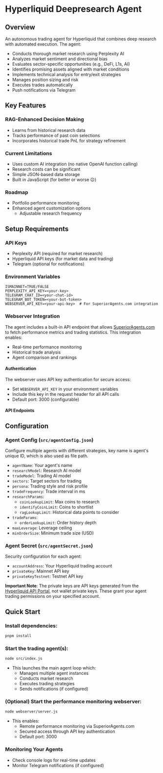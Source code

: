 # Hyperliquid Deepresearch Agent

## Overview

An autonomous trading agent for Hyperliquid that combines deep research with automated execution. The agent:

- Conducts thorough market research using Perplexity AI
- Analyzes market sentiment and directional bias
- Evaluates sector-specific opportunities (e.g., DeFi, L1s, AI)
- Identifies promising assets aligned with market conditions
- Implements technical analysis for entry/exit strategies
- Manages position sizing and risk
- Executes trades automatically
- Push notifications via Telegram

## Key Features

### RAG-Enhanced Decision Making

- Learns from historical research data
- Tracks performance of past coin selections
- Incorporates historical trade PnL for strategy refinement

### Current Limitations

- Uses custom AI integration (no native OpenAI function calling)
- Research costs can be significant
- Simple JSON-based data storage
- Built in JavaScript (for better or worse 😉)

### Roadmap

- Portfolio performance monitoring
- Enhanced agent customization options
  - Adjustable research frequency

## Setup Requirements

### API Keys

- Perplexity API (required for market research)
- Hyperliquid API keys (for market data and trading)
- Telegram (optional for notifications)

### Environment Variables

```env
ISMAINNET=TRUE/FALSE
PERPLEXITY_API_KEY=<your-key>
TELEGRAM_CHAT_ID=<your-chat-id>
TELEGRAM_BOT_TOKEN=<your-bot-token>
WEBSERVER_API_KEY=<your-api-key>  # For SuperiorAgents.com integration
```

### Webserver Integration

The agent includes a built-in API endpoint that allows [SuperiorAgents.com](https://superioragents.com/) to fetch performance metrics and trading statistics. This integration enables:

- Real-time performance monitoring
- Historical trade analysis
- Agent comparison and rankings

#### Authentication

The webserver uses API key authentication for secure access:

- Set `WEBSERVER_API_KEY` in your environment variables
- Include this key in the request header for all API calls
- Default port: 3000 (configurable)

#### API Endpoints

## Configuration

### Agent Config (`src/agentConfig.json`)

Configure multiple agents with different strategies, key name is agent's unique ID, which is also used as file path.

- `agentName`: Your agent's name
- `researchModel`: Research AI model
- `tradeModel`: Trading AI model
- `sectors`: Target sectors for trading
- `persona`: Trading style and risk profile
- `tradeFrequency`: Trade interval in ms
- `researchParams`:
  - `coinLookupLimit`: Max coins to research
  - `identifyCoinLimit`: Coins to shortlist
  - `ragLookupLimit`: Historical data points to consider
- `tradeParams`:
  - `orderLookupLimit`: Order history depth
- `maxLeverage`: Leverage ceiling
- `minOrderSize`: Minimum trade size (USD)

### Agent Secret (`src/agentSecret.json`)

Security configuration for each agent:

- `accountAddress`: Your Hyperliquid trading account
- `privateKey`: Mainnet API key
- `privateKeyTestnet`: Testnet API key

**Important Note**: The private keys are API keys generated from the [Hyperliquid API Portal](https://app.hyperliquid.xyz/api), not wallet private keys. These grant your agent trading permissions on your specified account.

## Quick Start

### Install dependencies:

```bash
pnpm install
```

### Start the trading agent(s):

```bash
node src/index.js
```

- This launches the main agent loop which:
  - Manages multiple agent instances
  - Conducts market research
  - Executes trading strategies
  - Sends notifications (if configured)

### (Optional) Start the performance monitoring webserver:

```bash
node webserver/server.js
```

- This enables:
  - Remote performance monitoring via SuperiorAgents.com
  - Secured access through API key authentication
  - Default port: 3000

### Monitoring Your Agents

- Check console logs for real-time updates
- Monitor Telegram notifications (if configured)
